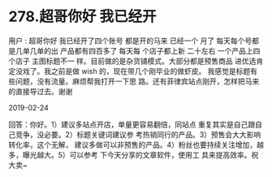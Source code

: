 # 278.超哥你好 我已经开

用户 : 超哥你好 我已经开了四个账号 都是开的马来 已经一个 月了 每天每个号都是几单几单的出 产品都有四百多了 每天每 个店子都上新 二十左右 一个产品上四个店子 主图标题不一 样。目前做的是杂货铺模式。大部分都是预售商品 进优选肯 定没戏了。我之前是做 wish 的，现在带几个刚毕业的做虾皮。 我感觉是标题有些问题，没有流量。麻烦帮我打开一下思 路。还有菲律宾站点刚开，怎样把马来的直接导过去。谢谢

2019-02-24

回答：你好。1）建议多站点开店，单量更容易翻倍，同站点 重复其实是自己跟自己竞争，没必要。2）标题关键词建议参 考热销同行的产品。3）预售会大大影响转化率，这个无解， 建议多做可以非预售的产品。4）粉丝也要持续关注增加，越 多，曝光越大。5）可以参考 下今天分享的文章软件，使用工 具来提高效率。祝大卖~